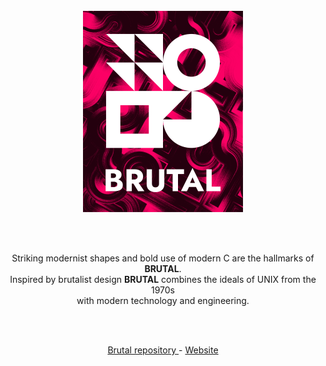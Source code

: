 <br/>
<br/>
<br/>

<p align="center">
  <img width="256" src="logo.png">
</p>

<br/>
<br/>

<p align="center">
  Striking modernist shapes and bold use of modern C are the hallmarks of <b>BRUTAL</b>.<br>
  Inspired by brutalist design <b>BRUTAL</b> combines the ideals of UNIX from the 1970s<br> with modern technology and engineering.
</p>

<br/>
<br/>

<p align="center">
    <a href="https://github.com/brutal-org/brutal/">
        Brutal repository
    </a>
    - 
    <a href="https://brutal.smnx.sh/">
        Website 
    </a>
</p>

<br/>
<br/>
<br/>
